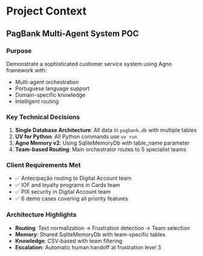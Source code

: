 # Project Context

## PagBank Multi-Agent System POC

### Purpose
Demonstrate a sophisticated customer service system using Agno framework with:
- Multi-agent orchestration
- Portuguese language support
- Domain-specific knowledge
- Intelligent routing

### Key Technical Decisions
1. **Single Database Architecture**: All data in `pagbank.db` with multiple tables
2. **UV for Python**: All Python commands use `uv run`
3. **Agno Memory v2**: Using SqliteMemoryDb with table_name parameter
4. **Team-based Routing**: Main orchestrator routes to 5 specialist teams

### Client Requirements Met
- ✅ Antecipação routing to Digital Account team
- ✅ IOF and loyalty programs in Cards team
- ✅ PIX security in Digital Account team
- ✅ 6 demo cases covering all priority features

### Architecture Highlights
- **Routing**: Text normalization → Frustration detection → Team selection
- **Memory**: Shared SqliteMemoryDb with team-specific tables
- **Knowledge**: CSV-based with team filtering
- **Escalation**: Automatic human handoff at frustration level 3